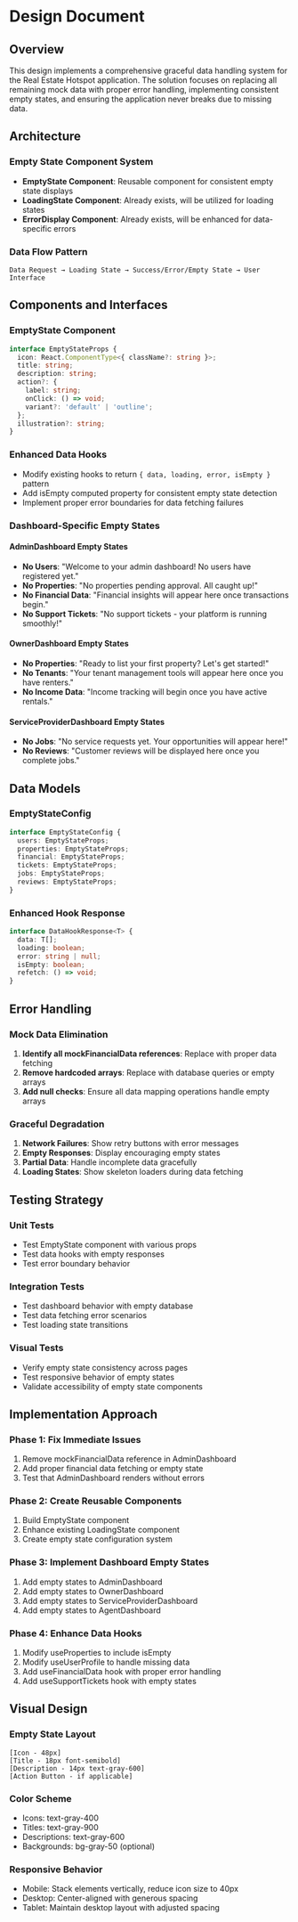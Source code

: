# Design Document

## Overview

This design implements a comprehensive graceful data handling system for the Real Estate Hotspot application. The solution focuses on replacing all remaining mock data with proper error handling, implementing consistent empty states, and ensuring the application never breaks due to missing data.

## Architecture

### Empty State Component System
- **EmptyState Component**: Reusable component for consistent empty state displays
- **LoadingState Component**: Already exists, will be utilized for loading states
- **ErrorDisplay Component**: Already exists, will be enhanced for data-specific errors

### Data Flow Pattern
```
Data Request → Loading State → Success/Error/Empty State → User Interface
```

## Components and Interfaces

### EmptyState Component
```typescript
interface EmptyStateProps {
  icon: React.ComponentType<{ className?: string }>;
  title: string;
  description: string;
  action?: {
    label: string;
    onClick: () => void;
    variant?: 'default' | 'outline';
  };
  illustration?: string;
}
```

### Enhanced Data Hooks
- Modify existing hooks to return `{ data, loading, error, isEmpty }` pattern
- Add isEmpty computed property for consistent empty state detection
- Implement proper error boundaries for data fetching failures

### Dashboard-Specific Empty States

#### AdminDashboard Empty States
- **No Users**: "Welcome to your admin dashboard! No users have registered yet."
- **No Properties**: "No properties pending approval. All caught up!"
- **No Financial Data**: "Financial insights will appear here once transactions begin."
- **No Support Tickets**: "No support tickets - your platform is running smoothly!"

#### OwnerDashboard Empty States
- **No Properties**: "Ready to list your first property? Let's get started!"
- **No Tenants**: "Your tenant management tools will appear here once you have renters."
- **No Income Data**: "Income tracking will begin once you have active rentals."

#### ServiceProviderDashboard Empty States
- **No Jobs**: "No service requests yet. Your opportunities will appear here!"
- **No Reviews**: "Customer reviews will be displayed here once you complete jobs."

## Data Models

### EmptyStateConfig
```typescript
interface EmptyStateConfig {
  users: EmptyStateProps;
  properties: EmptyStateProps;
  financial: EmptyStateProps;
  tickets: EmptyStateProps;
  jobs: EmptyStateProps;
  reviews: EmptyStateProps;
}
```

### Enhanced Hook Response
```typescript
interface DataHookResponse<T> {
  data: T[];
  loading: boolean;
  error: string | null;
  isEmpty: boolean;
  refetch: () => void;
}
```

## Error Handling

### Mock Data Elimination
1. **Identify all mockFinancialData references**: Replace with proper data fetching
2. **Remove hardcoded arrays**: Replace with database queries or empty arrays
3. **Add null checks**: Ensure all data mapping operations handle empty arrays

### Graceful Degradation
1. **Network Failures**: Show retry buttons with error messages
2. **Empty Responses**: Display encouraging empty states
3. **Partial Data**: Handle incomplete data gracefully
4. **Loading States**: Show skeleton loaders during data fetching

## Testing Strategy

### Unit Tests
- Test EmptyState component with various props
- Test data hooks with empty responses
- Test error boundary behavior

### Integration Tests
- Test dashboard behavior with empty database
- Test data fetching error scenarios
- Test loading state transitions

### Visual Tests
- Verify empty state consistency across pages
- Test responsive behavior of empty states
- Validate accessibility of empty state components

## Implementation Approach

### Phase 1: Fix Immediate Issues
1. Remove mockFinancialData reference in AdminDashboard
2. Add proper financial data fetching or empty state
3. Test that AdminDashboard renders without errors

### Phase 2: Create Reusable Components
1. Build EmptyState component
2. Enhance existing LoadingState component
3. Create empty state configuration system

### Phase 3: Implement Dashboard Empty States
1. Add empty states to AdminDashboard
2. Add empty states to OwnerDashboard
3. Add empty states to ServiceProviderDashboard
4. Add empty states to AgentDashboard

### Phase 4: Enhance Data Hooks
1. Modify useProperties to include isEmpty
2. Modify useUserProfile to handle missing data
3. Add useFinancialData hook with proper error handling
4. Add useSupportTickets hook with empty states

## Visual Design

### Empty State Layout
```
[Icon - 48px]
[Title - 18px font-semibold]
[Description - 14px text-gray-600]
[Action Button - if applicable]
```

### Color Scheme
- Icons: text-gray-400
- Titles: text-gray-900
- Descriptions: text-gray-600
- Backgrounds: bg-gray-50 (optional)

### Responsive Behavior
- Mobile: Stack elements vertically, reduce icon size to 40px
- Desktop: Center-aligned with generous spacing
- Tablet: Maintain desktop layout with adjusted spacing
